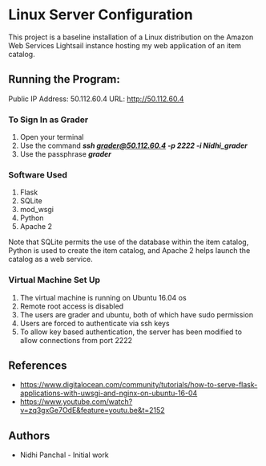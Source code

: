 # Linux Server Configuration

This project is a baseline installation of a Linux distribution on the Amazon Web Services Lightsail instance hosting my web application of an item catalog.

## Running the Program:
Public IP Address: 50.112.60.4
URL: http://50.112.60.4

### To Sign In as Grader
1. Open your terminal
2. Use the command __*ssh grader@50.112.60.4 -p 2222 -i Nidhi_grader*__
3. Use the passphrase __*grader*__

### Software Used
1. Flask
2. SQLite
3. mod_wsgi
4. Python
5. Apache 2

Note that SQLite permits the use of the database within the item catalog, Python is used to create the item catalog, and Apache 2 helps launch the catalog as a web service.

### Virtual Machine Set Up
1. The virtual machine is running on Ubuntu 16.04 os
2. Remote root access is disabled
3. The users are grader and ubuntu, both of which have sudo permission
4. Users are forced to authenticate via ssh keys
5. To allow key based authentication, the server has been modified to allow connections from port 2222

## References
* https://www.digitalocean.com/community/tutorials/how-to-serve-flask-applications-with-uwsgi-and-nginx-on-ubuntu-16-04
* https://www.youtube.com/watch?v=zq3gxGe7OdE&feature=youtu.be&t=2152

## Authors

* Nidhi Panchal - Initial work